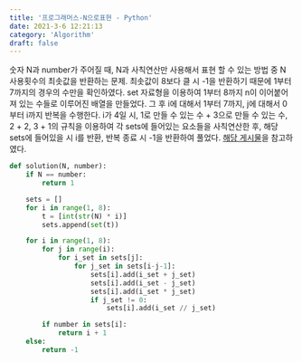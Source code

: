 ```yaml
---
title: '프로그래머스-N으로표현 - Python'
date: 2021-3-6 12:21:13
category: 'Algorithm'
draft: false
---
```

숫자 N과 number가 주어질 때, N과 사칙연산만 사용해서 표현 할 수 있는 방법 중 N 사용횟수의 최솟값을 반환하는 문제. 최솟값이 8보다 클 시 -1을 반환하기 때문에 1부터 7까지의 경우의 수만을 확인하였다. set 자료형을 이용하여 1부터 8까지 n이 이어붙어져 있는 수들로 이루어진 배열을 만들었다. 그 후 i에 대해서 1부터 7까지, j에 대해서 0부터 i까지 반복을 수행한다. i가 4일 시, 1로 만들 수 있는 수 + 3으로 만들 수 있는 수, 2 + 2, 3 + 1의 규칙을 이용하여 각 sets에 들어있는 요소들을 사칙연산한 후, 해당 sets에 들어있을 시 i를 반환, 반복 종료 시 -1을 반환하여 풀었다. [해당 게시물](https://gurumee92.tistory.com/164)을 참고하였다.
```python
def solution(N, number):
    if N == number:
        return 1

    sets = []
    for i in range(1, 8):
        t = [int(str(N) * i)]
        sets.append(set(t))

    for i in range(1, 8):
        for j in range(i):
            for i_set in sets[j]:
                for j_set in sets[i-j-1]:
                    sets[i].add(i_set + j_set)
                    sets[i].add(i_set - j_set)
                    sets[i].add(i_set * j_set)
                    if j_set != 0:
                        sets[i].add(i_set // j_set)

        if number in sets[i]:
            return i + 1
    else:
        return -1

```